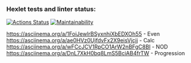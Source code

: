 ### Hexlet tests and linter status:
[![Actions Status](https://github.com/YanovskiyS/frontend-project-44/workflows/hexlet-check/badge.svg)](https://github.com/YanovskiyS/frontend-project-44/actions)
[![Maintainability](https://api.codeclimate.com/v1/badges/4af976091ead693c2c5e/maintainability)](https://codeclimate.com/github/YanovskiyS/frontend-project-44/maintainability)

https://asciinema.org/a/1FoiJewlrBSyxnhiXbEDXOh55 - Even
https://asciinema.org/a/ae0HVz0UjfdvFx2X9eisVjcjj - Calc
https://asciinema.org/a/wFCcJCV1RpCO1ArW2nBFgC8Bl - NOD
https://asciinema.org/a/DnL7XkH0bq8LmS5BciAB4frTW - Progression
